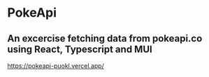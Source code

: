 # PokeApi
## An excercise fetching data from pokeapi.co using React, Typescript and MUI

https://pokeapi-puokl.vercel.app/
